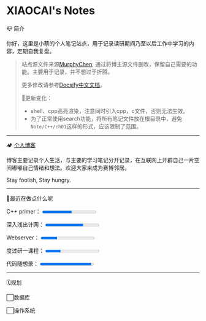 <h1>XIAOCAI's Notes</h1>

📪 简介

你好，这里是小蔡的个人笔记站点，用于记录读研期间乃至以后工作中学习的内容，定期自我复盘。

> 站点源文件来源[MurphyChen](https://docs.mphy.top/#/), 通过将博主源文件删改，保留自己需要的功能。主要用于记录，并不想过于折腾。
>
> 更多修改请参考[Docsify中文文档](https://docsify.js.org/#/zh-cn/)。
>
> 🚧更新变化：
>
> - shell、cpp高亮渲染，注意同时引入cpp，c文件，否则无法生效。
> - 为了正常使用search功能，将所有笔记文件放在根目录中，避免`Note/C++/ch01`这样的形式，应该限制了范围。


---

🏕 [个人博客](https://shixiaocaia.fun)

博客主要记录个人生活，与主要的学习笔记分开记录，在互联网上开辟自己一片空间嘟嘟自己情绪和想法。欢迎大家来成为赛博邻居。

Stay foolish, Stay hungry.

---

🍳最近在做点什么呢

<p>
    <label for="file">C++ primer：</label>
    <progress max="790" value="433"> 60% </progress>
</p>
<p>
    <label for="file">深入浅出计网：</label>
    <progress max="424" value="299"> 60% </progress>
</p>
<p>
    <label for="file">Webserver：</label>
    <progress max="100" value="30"> 60% </progress>
</p>
<p>
    <label for="file">度过研一课程：</label>
    <progress max="100" value="28"> 60% </progress>
</p>
<p>
    <label for="file">代码随想录：</label>
    <progress max="100" value="95"> 60% </progress>
</p>




---

🗓️规划

⬜数据库

⬜操作系统

